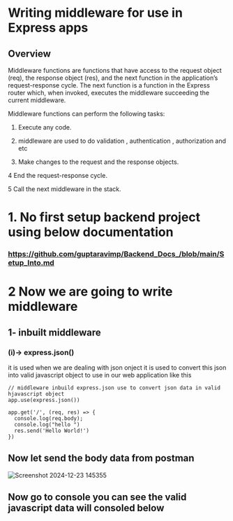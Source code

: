 # Writing middleware for use in Express apps
## Overview

Middleware functions are functions that have access to the request object (req), the response object (res), and the next function in the application’s request-response cycle. The next function is a function in the Express router which, when invoked, executes the middleware succeeding the current middleware.


Middleware functions can perform the following tasks:


1. Execute any code.
2. middleware are used to do validation , authentication , authorization and etc 

3. Make changes to the request and the response objects.

4 End the request-response cycle.

5 Call the next middleware in the stack.
# 1. No first setup backend project using below documentation 
### https://github.com/guptaravimp/Backend_Docs_/blob/main/Setup_Into.md
# 2 Now we are going to write middleware 
## 1- inbuilt middleware 
### (i)-> express.json() 
it is used when we are dealing with json onject 
it is used to convert this json into valid javascript object to use in our web application 
like this 
```
// middleware inbuild express.json use to convert json data in valid hjavascript object
app.use(express.json())

app.get('/', (req, res) => {
  console.log(req.body);
  console.log("hello ")
  res.send('Hello World!')
})

```
## Now let send the body data from postman 
![Screenshot 2024-12-23 145355](https://github.com/user-attachments/assets/495df674-e973-4f58-b8cc-98390db9d704)
## Now go to console you can see the valid javascript data will consoled below 


